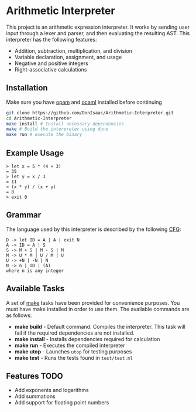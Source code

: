# Arithmetic Interpreter

This project is an arithmetic expression interpreter. It works by sending user
input through a lexer and parser, and then evaluating the resulting AST.
This interpreter has the following features:

- Addition, subtraction, multiplication, and division
- Variable declaration, assignment, and usage
- Negative and positive integers
- Right-associative calculations

## Installation

Make sure you have [opam](https://opam.ocaml.org/) and [ocaml](https://ocaml.org/)
installed before continuing

```sh
git clone https://github.com/DonIsaac/Arithmetic-Interpreter.git
cd Arithmetic-Interpreter
make install # Install necessary dependencies
make # Build the interpreter using dune
make run # execute the binary
```

## Example Usage

```
> let x = 5 * (4 + 3)
= 35
> let y = x / 3
= 11
> (x * y) / (x + y)
= 8
> exit 0
```

## Grammar

The language used by this interpreter is described by the following
[CFG](https://en.wikipedia.org/wiki/Context-free_grammar):

```
D -> let ID = A | A | exit N
A -> ID = A | S
S -> M + S | M - S | M
M -> U * M | U / M | U
U -> +N | -N | N
N -> n | ID | (A)
where n is any integer
```

## Available Tasks

A set of [make](https://www.gnu.org/software/make/) tasks have been provided for convenience purposes. You must have
make installed in order to use them. The available commands are as follows:

- __make build__ - Default command. Compiles the interpreter. This task will fail
if the required dependencies are not installed.
- __make install__ - Installs dependencies required for calculation
- __make run__ - Executes the compiled interpreter
- __make utop__ - Launches `utop` for testing purposes
- __make test__ - Runs the tests found in `test/test.ml`

## Features TODO
- Add exponents and logarithms
- Add summations
- Add support for floating point numbers
